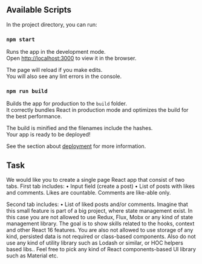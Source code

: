 ## Available Scripts

In the project directory, you can run:

### `npm start`

Runs the app in the development mode.<br>
Open [http://localhost:3000](http://localhost:3000) to view it in the browser.

The page will reload if you make edits.<br>
You will also see any lint errors in the console.

### `npm run build`

Builds the app for production to the `build` folder.<br>
It correctly bundles React in production mode and optimizes the build for the best performance.

The build is minified and the filenames include the hashes.<br>
Your app is ready to be deployed!

See the section about [deployment](https://facebook.github.io/create-react-app/docs/deployment) for more information.

## Task

We would like you to create a single page React app that consist of two tabs.
First tab includes:
• Input field (create a post)
• List of posts with likes and comments. Likes are countable. Comments are like-able only.

Second tab includes:
• List of liked posts and/or comments.
Imagine that this small feature is part of a big project, where state management exist. In this case
you are not allowed to use Redux, Flux, Mobx or any kind of state management library. The goal is to
show skills related to the hooks, context and other React 16 features. You are also not allowed to
use storage of any kind, persisted data is not required or class-based components. Also do not use
any kind of utility library such as Lodash or similar, or HOC helpers based libs.. Feel free to pick any
kind of React components-based UI library such as Material etc.

